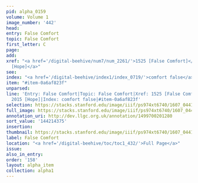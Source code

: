 ```yaml
---
pid: alpha_0159
volume: Volume 1
image_number: '442'
head:
entry: False Comfort
topic: False Comfort
first_letter: C
page:
add:
xref: "<a href='/digital-beehive/num7/num_2261/'>1525 [False Comfort]</a>|<a href='/digital-beehive/num9/num_2950/'>2015
  [Hope]</a>"
see:
index: "<a href='/digital-beehive/index1/index_0719/'>comfort false</a>"
item: "#item-0a6af823f"
unparsed:
line: 'Entry: False Comfort|Topic: False Comfort|Xref: 1525 [False Comfort]|Xref:
  2015 [Hope]|Index: comfort false|#item-0a6af823f'
selection: https://stacks.stanford.edu/image/iiif/ps974xt6740/1607_0441/810,4375,3083,708/full/0/default.jpg
full_image: https://stacks.stanford.edu/image/iiif/ps974xt6740/1607_0441/full/full/0/default.jpg
annotation_uri: http://dev.llgc.org.uk/annotation/1499700201280
sort_value: '144214375'
insertion:
thumbnail: https://stacks.stanford.edu/image/iiif/ps974xt6740/1607_0441/810,4375,600,180/250,/0/default.jpg
label: False Comfort
location: "<a href='/digital-beehive/toc/toc1_432/'>Full Page</a>"
issue:
also_in_entry:
order: '158'
layout: alpha_item
collection: alpha1
---
```

